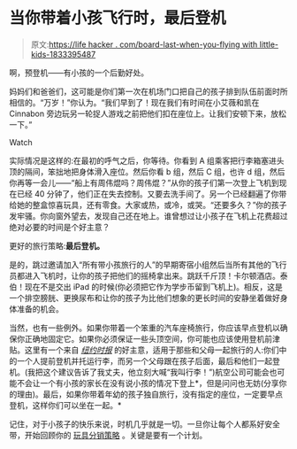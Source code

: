 # 当你带着小孩飞行时，最后登机

> 原文:[https://life hacker . com/board-last-when-you-flying with little-kids-1833395487](https://lifehacker.com/board-last-when-youre-flying-with-little-kids-1833395487)

啊，预登机——有小孩的一个后勤好处。

妈妈们和爸爸们，这可能是你们第一次在机场门口把自己的孩子排到队伍前面时所相信的。“万岁！”你认为。“我们早到了！现在我们有时间在小艾薇和凯在 Cinnabon 旁边玩另一轮捉人游戏之前把他们扣在座位上。让我们安顿下来，放松一下。”

Watch

实际情况是这样的:在最初的呼气之后，你等待。你看到 A 组乘客把行李箱塞进头顶的隔间，笨拙地把身体滑入座位。然后你看 b 组，然后 C 组，也许 d 组，然后你再等一会儿——“船上有周伟焜吗？周伟焜？”从你的孩子们第一次登上飞机到现在已经 40 分钟了，他们正在失去控制。又要去洗手间了。另一个已经翻遍了你带给她的整盒惊喜玩具，还有零食。大家或热，或冷，或哭。“还要多久？”你的孩子发牢骚。你向窗外望去，发现自己还在地上。谁曾想过让小孩子在飞机上花费超过绝对必要的时间是个好主意？

更好的旅行策略:**最后登机。**

是的，跳过邀请加入“所有带小孩旅行的人”的早期寄宿小组然后当所有其他的飞行员都进入飞机时，让你的孩子把他们的摇椅拿出来。跳跃千斤顶！卡尔顿酒店。泰伯！现在不是交出 iPad 的时候(你必须把它作为学步币留到飞机上)。相反，这是一个排空膀胱、更换尿布和让你的孩子为比他们想象的更长时间的安静坐着做好身体准备的机会。

当然，也有一些例外。如果你带着一个笨重的汽车座椅旅行，你应该早点登机以确保你正确地固定它。如果你必须保证一些头顶空间，你可能也应该使用登机前津贴。这里有一个来自 [*纽约时报*](https://www.nytimes.com/2019/03/13/smarter-living/32-tips-for-surviving-and-parenting-crying-babies-on-planes.html) 的好主意，适用于那些和父母一起旅行的人:你们中的一个人提前登机并托运行李，而另一个父母跟在孩子后面，最后和他们一起登机。(我把这个建议告诉了我丈夫，他立刻大喊“我叫行李！”)航空公司可能会也可能不会让一个有小孩的家长在没有说小孩的情况下登上*，但是问问也无妨(分享你的理由)。最后，如果你带着年幼的孩子独自旅行，没有指定的座位，一定要早点登机，这样你们可以坐在一起。*

记住，对于小孩子的快乐来说，时机几乎就是一切。一旦你让每个人都系好安全带，开始回顾你的 [玩具分销策略](https://offspring.lifehacker.com/surprise-your-kid-with-a-different-toy-every-hour-on-lo-1825938393) 。关键是要有一个计划。